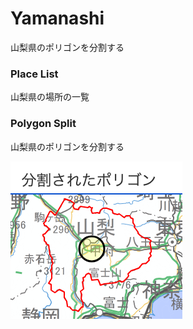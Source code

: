 Yamanashi
===============

山梨県のポリゴンを分割する

### Place List

山梨県の場所の一覧

### Polygon Split

山梨県のポリゴンを分割する

![splited_polygons](https://github.com/ohwada/World_Countries/blob/main/geoPandas/polygon_explode/yamanashi/polygon_split/screenshots/splited_polygons.png)

